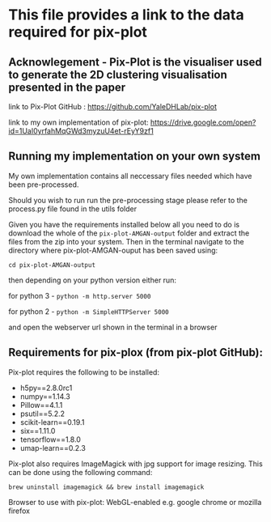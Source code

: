 # This file provides a link to the data required for pix-plot

## Acknowlegement - Pix-Plot is the visualiser used to generate the 2D clustering visualisation presented in the paper
link to Pix-Plot GitHub : https://github.com/YaleDHLab/pix-plot

link to my own implementation of pix-plot: https://drive.google.com/open?id=1UaI0yrfahMqGWd3myzuU4et-rEyY9zf1


## Running my implementation on your own system

My own implementation contains all neccessary files needed which have been pre-processed.

Should you wish to run run the pre-processing stage please refer to the process.py file found in the utils folder

Given you have the requirements installed below
all you need to do is download the whole of the `pix-plot-AMGAN-output` folder and extract the files from the zip into your system. Then in the terminal navigate to the directory where pix-plot-AMGAN-ouput has been saved using:

`cd pix-plot-AMGAN-output`

then depending on your python version either run: 

for python 3 - `python -m http.server 5000`

for python 2 - `python -m SimpleHTTPServer 5000`

and open the webserver url shown in the terminal in a browser

## Requirements for pix-plox (from pix-plot GitHub):
Pix-plot requires the following to be installed:
- h5py==2.8.0rc1
- numpy==1.14.3
- Pillow==4.1.1
- psutil==5.2.2
- scikit-learn==0.19.1
- six==1.11.0
- tensorflow==1.8.0
- umap-learn==0.2.3

Pix-plot also requires ImageMagick with jpg support for image resizing. This can be done using the following command:

`brew uninstall imagemagick && brew install imagemagick`

Browser to use with pix-plot: WebGL-enabled e.g. google chrome or mozilla firefox
